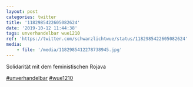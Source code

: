 ```yaml
---
layout: post
categories: twitter
title: '1182985422605082624'
date: '2019-10-12 11:44:38'
tags: unverhandelbar wue1210
ref: 'https://twitter.com/schwarzlichtwue/status/1182985422605082624'
media:
    - file: '/media/1182985412278738945.jpg'
---
```

Solidarität mit dem feministischen Rojava

[#unverhandelbar](/t/unverhandelbar) [#wue1210](/t/wue1210) 